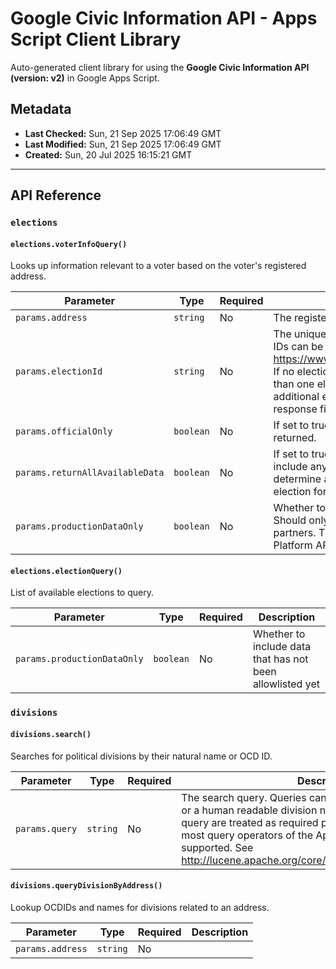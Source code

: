 # Google Civic Information API - Apps Script Client Library

Auto-generated client library for using the **Google Civic Information API (version: v2)** in Google Apps Script.

## Metadata

- **Last Checked:** Sun, 21 Sep 2025 17:06:49 GMT
- **Last Modified:** Sun, 21 Sep 2025 17:06:49 GMT
- **Created:** Sun, 20 Jul 2025 16:15:21 GMT



---

## API Reference

### `elections`

#### `elections.voterInfoQuery()`

Looks up information relevant to a voter based on the voter's registered address.

| Parameter | Type | Required | Description |
|---|---|---|---|
| `params.address` | `string` | No | The registered address of the voter to look up. |
| `params.electionId` | `string` | No | The unique ID of the election to look up. A list of election IDs can be obtained at https://www.googleapis.com/civicinfo/{version}/elections. If no election ID is specified in the query and there is more than one election with data for the given voter, the additional elections are provided in the otherElections response field. |
| `params.officialOnly` | `boolean` | No | If set to true, only data from official state sources will be returned. |
| `params.returnAllAvailableData` | `boolean` | No | If set to true, the query will return the success code and include any partial information when it is unable to determine a matching address or unable to determine the election for electionId=0 queries. |
| `params.productionDataOnly` | `boolean` | No | Whether to include data that has not been vetted yet. Should only be made available to internal IPs or trusted partners. This is a non-discoverable parameter in the One Platform API config. |

#### `elections.electionQuery()`

List of available elections to query.

| Parameter | Type | Required | Description |
|---|---|---|---|
| `params.productionDataOnly` | `boolean` | No | Whether to include data that has not been allowlisted yet |

### `divisions`

#### `divisions.search()`

Searches for political divisions by their natural name or OCD ID.

| Parameter | Type | Required | Description |
|---|---|---|---|
| `params.query` | `string` | No | The search query. Queries can cover any parts of a OCD ID or a human readable division name. All words given in the query are treated as required patterns. In addition to that, most query operators of the Apache Lucene library are supported. See http://lucene.apache.org/core/2_9_4/queryparsersyntax.html |

#### `divisions.queryDivisionByAddress()`

Lookup OCDIDs and names for divisions related to an address.

| Parameter | Type | Required | Description |
|---|---|---|---|
| `params.address` | `string` | No |  |